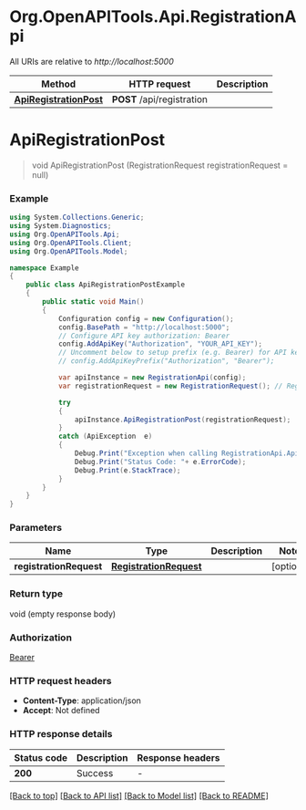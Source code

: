 # Org.OpenAPITools.Api.RegistrationApi

All URIs are relative to *http://localhost:5000*

Method | HTTP request | Description
------------- | ------------- | -------------
[**ApiRegistrationPost**](RegistrationApi.md#apiregistrationpost) | **POST** /api/registration | 


<a name="apiregistrationpost"></a>
# **ApiRegistrationPost**
> void ApiRegistrationPost (RegistrationRequest registrationRequest = null)



### Example
```csharp
using System.Collections.Generic;
using System.Diagnostics;
using Org.OpenAPITools.Api;
using Org.OpenAPITools.Client;
using Org.OpenAPITools.Model;

namespace Example
{
    public class ApiRegistrationPostExample
    {
        public static void Main()
        {
            Configuration config = new Configuration();
            config.BasePath = "http://localhost:5000";
            // Configure API key authorization: Bearer
            config.AddApiKey("Authorization", "YOUR_API_KEY");
            // Uncomment below to setup prefix (e.g. Bearer) for API key, if needed
            // config.AddApiKeyPrefix("Authorization", "Bearer");

            var apiInstance = new RegistrationApi(config);
            var registrationRequest = new RegistrationRequest(); // RegistrationRequest |  (optional) 

            try
            {
                apiInstance.ApiRegistrationPost(registrationRequest);
            }
            catch (ApiException  e)
            {
                Debug.Print("Exception when calling RegistrationApi.ApiRegistrationPost: " + e.Message );
                Debug.Print("Status Code: "+ e.ErrorCode);
                Debug.Print(e.StackTrace);
            }
        }
    }
}
```

### Parameters

Name | Type | Description  | Notes
------------- | ------------- | ------------- | -------------
 **registrationRequest** | [**RegistrationRequest**](RegistrationRequest.md)|  | [optional] 

### Return type

void (empty response body)

### Authorization

[Bearer](../README.md#Bearer)

### HTTP request headers

 - **Content-Type**: application/json
 - **Accept**: Not defined

### HTTP response details
| Status code | Description | Response headers |
|-------------|-------------|------------------|
| **200** | Success |  -  |

[[Back to top]](#) [[Back to API list]](../README.md#documentation-for-api-endpoints) [[Back to Model list]](../README.md#documentation-for-models) [[Back to README]](../README.md)

